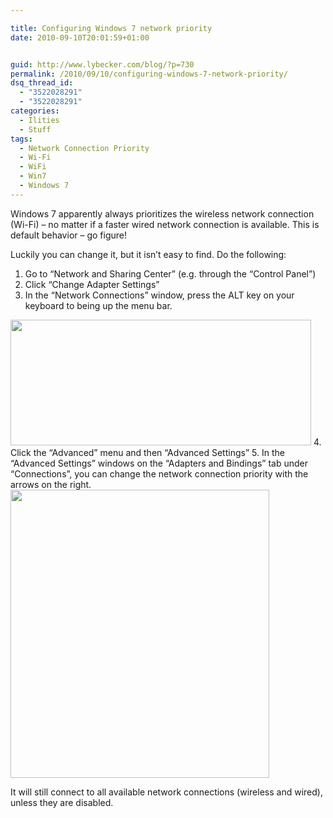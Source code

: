 ```yaml
---

title: Configuring Windows 7 network priority
date: 2010-09-10T20:01:59+01:00


guid: http://www.lybecker.com/blog/?p=730
permalink: /2010/09/10/configuring-windows-7-network-priority/
dsq_thread_id:
  - "3522028291"
  - "3522028291"
categories:
  - Ilities
  - Stuff
tags:
  - Network Connection Priority
  - Wi-Fi
  - WiFi
  - Win7
  - Windows 7
---
```

Windows 7 apparently always prioritizes the wireless network connection (Wi-Fi) – no matter if a faster wired network connection is available. This is default behavior &#8211; go figure!

Luckily you can change it, but it isn’t easy to find. Do the following:

  1. Go to &#8220;Network and Sharing Center&#8221; (e.g. through the “Control Panel”)
  2. Click &#8220;Change Adapter Settings&#8221;
  3. In the &#8220;Network Connections&#8221; window, press the ALT key on your keyboard to being up the menu bar.
<img loading="lazy" class="size-full wp-image-733 aligncenter" title="Network Connection Advanced Settings Menu" src="http://www.lybecker.com/blog/wp-content/uploads/NetworkAdvancedSettingsMenu.png" alt="" width="481" height="201" />
  4. Click the &#8220;Advanced&#8221; menu and then &#8220;Advanced Settings&#8221;
  5. In the “Advanced Settings” windows on the &#8220;Adapters and Bindings&#8221; tab under &#8220;Connections&#8221;, you can change the network connection priority with the arrows on the right.
<img loading="lazy" class="size-full wp-image-732 aligncenter" title="Network Connection Advanced Settings" src="http://www.lybecker.com/blog/wp-content/uploads/NetworkAdvancedSettings.png" alt="" width="414" height="461" /> </ol>

It will still connect to all available network connections (wireless and wired), unless they are disabled.
